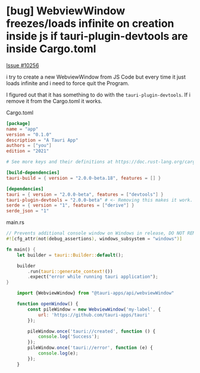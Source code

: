 # [bug] WebviewWindow freezes/loads infinite on creation inside js if tauri-plugin-devtools are inside Cargo.toml

[Issue #10256](https://github.com/tauri-apps/tauri/issues/10256)

i try to create a new WebviewWindow from JS Code but every time it just loads infinite and i need to force quit the Program.

I figured out that it has something to do with the `tauri-plugin-devtools`. If i remove it from the Cargo.toml it works.

Cargo.toml
```toml
[package]
name = "app"
version = "0.1.0"
description = "A Tauri App"
authors = ["you"]
edition = "2021"

# See more keys and their definitions at https://doc.rust-lang.org/cargo/reference/manifest.html

[build-dependencies]
tauri-build = { version = "2.0.0-beta.18", features = [] }

[dependencies]
tauri = { version = "2.0.0-beta", features = ["devtools"] }
tauri-plugin-devtools = "2.0.0-beta" # <- Removing this makes it work.
serde = { version = "1", features = ["derive"] }
serde_json = "1"
```
main.rs
```rust 
// Prevents additional console window on Windows in release, DO NOT REMOVE!!
#![cfg_attr(not(debug_assertions), windows_subsystem = "windows")]

fn main() {
    let builder = tauri::Builder::default();

    builder
        .run(tauri::generate_context!())
        .expect("error while running tauri application");
}
```

```js
    import {WebviewWindow} from "@tauri-apps/api/webviewWindow"

    function openWindow() {
        const pileWindow = new WebviewWindow('my-label', {
            url: 'https://github.com/tauri-apps/tauri'
        });

        pileWindow.once('tauri://created', function () {
            console.log('Success');
        });
        pileWindow.once('tauri://error', function (e) {
            console.log(e);
        });
    }
```
